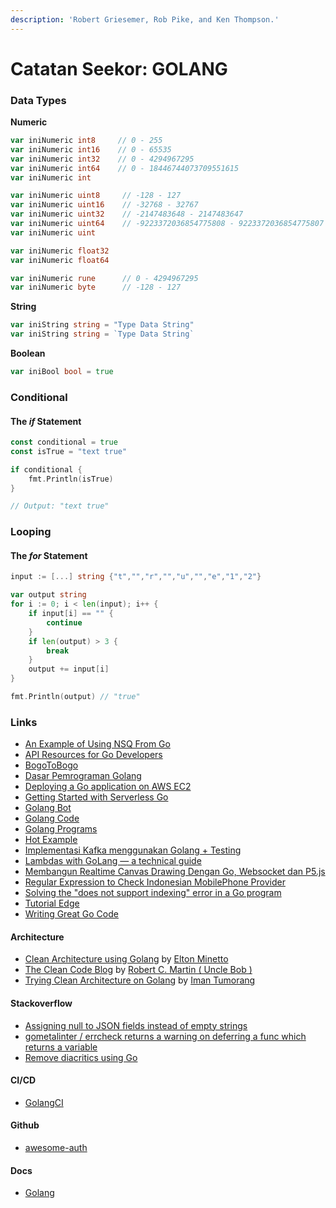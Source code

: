 ```yaml
---
description: 'Robert Griesemer, Rob Pike, and Ken Thompson.'
---
```


# Catatan Seekor: GOLANG

### Data Types

**Numeric**

```go
var iniNumeric int8     // 0 - 255
var iniNumeric int16    // 0 - 65535
var iniNumeric int32    // 0 - 4294967295
var iniNumeric int64    // 0 - 18446744073709551615
var iniNumeric int

var iniNumeric uint8     // -128 - 127
var iniNumeric uint16    // -32768 - 32767
var iniNumeric uint32    // -2147483648 - 2147483647
var iniNumeric uint64    // -9223372036854775808 - 9223372036854775807
var iniNumeric uint

var iniNumeric float32
var iniNumeric float64

var iniNumeric rune      // 0 - 4294967295
var iniNumeric byte      // -128 - 127
```

**String**

```go
var iniString string = "Type Data String"
var iniString string = `Type Data String`
```

**Boolean**

```go
var iniBool bool = true
```

### Conditional

#### The _if_ Statement

```go
const conditional = true
const isTrue = "text true"

if conditional {
	fmt.Println(isTrue)
}

// Output: "text true"
```

### Looping

#### The _for_ Statement

```go
input := [...] string {"t","","r","","u","","e","1","2"}

var output string
for i := 0; i < len(input); i++ {
	if input[i] == "" {
		continue
	}
	if len(output) > 3 {
		break
	}
	output += input[i]
}

fmt.Println(output) // "true"
```

### Links

* [An Example of Using NSQ From Go](http://tleyden.github.io/blog/2014/11/12/an-example-of-using-nsq-from-go/)
* [API Resources for Go Developers](https://www.moesif.com/blog/api-guide/development/api-resources-for-go-developers/)
* [BogoToBogo](https://www.bogotobogo.com/GoLang/GoLang_HelloWorld.php)
* [Dasar Pemrograman Golang](https://dasarpemrogramangolang.novalagung.com/)
* [Deploying a Go application on AWS EC2](https://hackernoon.com/deploying-a-go-application-on-aws-ec2-76390c09c2c5)
* [Getting Started with Serverless Go](https://dev.to/yos/getting-started-with-serverless-go--1lff)
* [Golang Bot](https://golangbot.com/)
* [Golang Code](https://golangcode.com/)
* [Golang Programs](https://www.golangprograms.com)
* [Hot Example](https://golang.hotexamples.com/)
* [Implementasi Kafka menggunakan Golang + Testing](https://medium.com/easyread/implementasi-kafka-menggunakan-golang-testing-db183e0b3c29)
* [Lambdas with GoLang — a technical guide](https://cloudnative.ly/lambdas-with-golang-a-technical-guide-6f381284897b)
* [Membangun Realtime Canvas Drawing Dengan Go, Websocket dan P5.js](https://medium.com/@wuriyantomusobar/membangun-realtime-canvas-drawing-dengan-go-websocket-dan-p5-js-672c799d3044)
* [Regular Expression to Check Indonesian MobilePhone Provider](https://edwin.baculsoft.com/2014/08/regular-expression-to-check-indonesian-mobilephone-provider/)
* [Solving the "does not support indexing" error in a Go program](https://flaviocopes.com/golang-does-not-support-indexing/)
* [Tutorial Edge](https://tutorialedge.net/course/golang/)
* [Writing Great Go Code](https://scene-si.org/2018/07/24/writing-great-go-code/)

#### Architecture

* [Clean Architecture using Golang](https://dev.to/eminetto/clean-architecture-using-golang-5791) by [Elton Minetto](https://github.com/eminetto)
* [The Clean Code Blog](https://blog.cleancoder.com/uncle-bob/2012/08/13/the-clean-architecture.html) by [Robert C. Martin \( Uncle Bob \)](https://github.com/unclebob)
* [Trying Clean Architecture on Golang](https://hackernoon.com/golang-clean-archithecture-efd6d7c43047) by [Iman Tumorang](https://github.com/bxcodec)

#### Stackoverflow

* [Assigning null to JSON fields instead of empty strings](https://stackoverflow.com/questions/31048557/assigning-null-to-json-fields-instead-of-empty-strings)
* [gometalinter / errcheck returns a warning on deferring a func which returns a variable](https://stackoverflow.com/questions/40397781/gometalinter-errcheck-returns-a-warning-on-deferring-a-func-which-returns-a-va)
* [Remove diacritics using Go](https://stackoverflow.com/questions/26722450/remove-diacritics-using-go)

#### CI/CD

* [GolangCI](https://golangci.com/)

#### Github

* [awesome-auth](https://github.com/casbin/awesome-auth)

#### Docs

* [Golang](https://golang.org/doc/)

